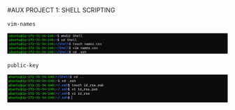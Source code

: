 #AUX PROJECT 1: SHELL SCRIPTING


`vim-names`

![vim-names](./images/vim-names.png)


`public-key`


![public-key](./images/public-key.png)
